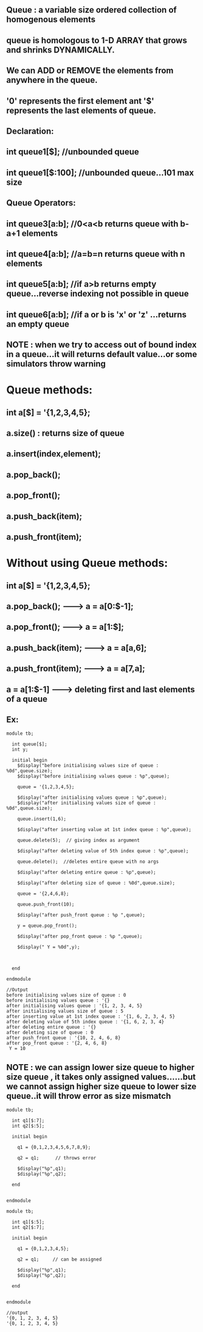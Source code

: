 ## Queue : a variable size ordered collection of homogenous elements
## queue is homologous to 1-D ARRAY that grows and shrinks DYNAMICALLY.
## We can ADD or REMOVE the elements from anywhere in the queue.
## '0' represents the first element ant '$' represents the last elements of queue.

## Declaration: 
## int queue1[$];      //unbounded queue
## int queue1[$:100];      //unbounded queue...101 max size

## Queue Operators:
## int queue3[a:b];      //0<a<b returns queue with b-a+1 elements
## int queue4[a:b];      //a=b=n returns queue with n elements
## int queue5[a:b];      //if a>b returns empty queue...reverse indexing not possible in queue
## int queue6[a:b];      //if a or b is 'x' or 'z' ...returns an empty queue
## NOTE : when we try to access  out of bound index in a queue...it will returns default value...or some simulators throw warning

# Queue methods:
## int a[$] = '{1,2,3,4,5};
## a.size() : returns size of queue
## a.insert(index,element);
## a.pop_back();
## a.pop_front();
## a.push_back(item);
## a.push_front(item);

# Without using Queue methods:
## int a[$] = '{1,2,3,4,5};
## a.pop_back();         --->         a = a[0:$-1];
## a.pop_front();        --->         a = a[1:$];
## a.push_back(item);    --->         a = a[a,6];
## a.push_front(item);   --->         a = a[7,a];
## a = a[1:$-1]          --->         deleting first and last elements of a queue


## Ex:
```
module tb;
  
  int queue[$];
  int y;
  
  initial begin
    $display("before initialising values size of queue : %0d",queue.size);
    $display("before initialising values queue : %p",queue);
    
    queue = '{1,2,3,4,5};
    
    $display("after initialising values queue : %p",queue);
    $display("after initialising values size of queue : %0d",queue.size);
    
    queue.insert(1,6);
    
    $display("after inserting value at 1st index queue : %p",queue);
    
    queue.delete(5);  // giving index as argument
    
    $display("after deleting value of 5th index queue : %p",queue);
    
    queue.delete();  //deletes entire queue with no args
    
    $display("after deleting entire queue : %p",queue);
    
    $display("after deleting size of queue : %0d",queue.size);
    
    queue = '{2,4,6,8};
    
    queue.push_front(10);
    
    $display("after push_front queue : %p ",queue);
    
    y = queue.pop_front();
    
    $display("after pop_front queue : %p ",queue);
    
    $display(" Y = %0d",y);



  end
  
endmodule

//Output
before initialising values size of queue : 0
before initialising values queue : '{}
after initialising values queue : '{1, 2, 3, 4, 5} 
after initialising values size of queue : 5
after inserting value at 1st index queue : '{1, 6, 2, 3, 4, 5} 
after deleting value of 5th index queue : '{1, 6, 2, 3, 4} 
after deleting entire queue : '{}
after deleting size of queue : 0
after push_front queue : '{10, 2, 4, 6, 8}  
after pop_front queue : '{2, 4, 6, 8}  
 Y = 10

```

## NOTE : we can assign lower size queue to higher size queue , it takes only assigned values......but we cannot assign higher size queue to lower size queue..it will throw error as size mismatch

```
module tb;
  
  int q1[$:7];
  int q2[$:5];
  
  initial begin
    
    q1 = {0,1,2,3,4,5,6,7,8,9};
    
    q2 = q1;      // throws error
    
    $display("%p",q1);
    $display("%p",q2);

  end
  
  
endmodule
```

```
module tb;
  
  int q1[$:5];
  int q2[$:7];
  
  initial begin
    
    q1 = {0,1,2,3,4,5};
    
    q2 = q1;     // can be assigned
    
    $display("%p",q1);
    $display("%p",q2);

  end
  
  
endmodule

//output
'{0, 1, 2, 3, 4, 5} 
'{0, 1, 2, 3, 4, 5}
```
